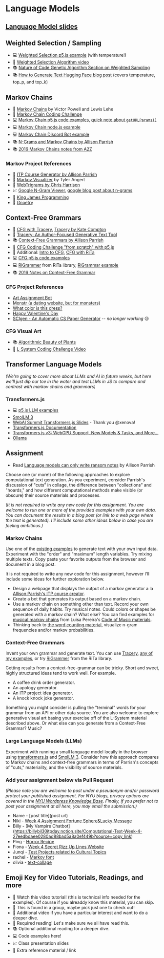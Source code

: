 # Language Models

## [Language Model slides](https://docs.google.com/presentation/d/1M8zwy7yKA7G6EzSYS8qnYRNuQ8KJkoo-M5YG6OM4vKk/edit?usp=sharing)

## Weighted Selection / Sampling

- 💻 [Weighted Selection p5.js example](https://editor.p5js.org/a2zitp/sketches/_NgAEnEjZ) (with temperature!)
- 🚂 [Weighted Selection Algorithm video](https://youtu.be/ETphJASzYes)
- 📚 [Nature of Code Genetic Algorithm Section on Weighted Sampling](https://natureofcode.com/genetic-algorithms/#step-2-selection-1)
- 📚 [How to Generate Text Hugging Face blog post](https://huggingface.co/blog/how-to-generate) (covers temperature, top_p, and top_k)

## Markov Chains

- 📕 [Markov Chains](http://setosa.io/blog/2014/07/26/markov-chains/) by Victor Powell and Lewis Lehe
- 🚨 [Markov Chain Coding Challenge](https://thecodingtrain.com/challenges/42-markov-chain-name-generator)
- 💻 [Markov Chain p5.js code examples](https://editor.p5js.org/a2zitp/collections/WEXEPRHuE), [quick note about `getURLParams()`](https://github.com/Programming-from-A-to-Z/A2Z-F23/wiki/Using-URL-Query-String)
- 💻 [Markov Chain node.js example](https://github.com/Programming-from-A-to-Z/Markov-Node)
- 💻 [Markov Chain Discord Bot example](https://github.com/Programming-from-A-to-Z/Markov-Discord-Bot)
- 📚 [N-Grams and Markov Chains by Allison Parrish](http://www.decontextualize.com/teaching/rwet/n-grams-and-markov-chains/)
- 📚 [2016 Markov Chains notes from A2Z](https://shiffman-archive.netlify.app/a2z/markov/)

### Markov Project References

- 🎨 [ITP Course Generator by Allison Parrish](http://static.decontextualize.com/toys/next_semester)
- 🎨 [Markov Visualizer](https://x.com/tylerangert/status/1385677572185407489) by Tyler Angert
- 🎨 [WebTrigrams by Chris Harrison](http://www.chrisharrison.net/index.php/Visualizations/WebTrigrams)
- 📈 [Google N-Gram Viewer](https://books.google.com/ngrams), [google blog post about n-grams](http://googleresearch.blogspot.com/2006/08/all-our-n-gram-are-belong-to-you.html)
- 🎨 [King James Programming](http://kingjamesprogramming.tumblr.com/)
- 🎨 [Gnoetry](http://www.beardofbees.com/gnoetry.html)

## Context-Free Grammars

- 🚨 [CFG with Tracery](https://youtu.be/C3EwsSNJeOE?list=PLRqwX-V7Uu6YrbSJBg32eTzUU50E2B8Ch), [Tracery by Kate Compton](http://tracery.io/)
- 📕 [Tracery: An Author-Focused Generative Text Tool](https://www.researchgate.net/profile/Quinn_Kybartas/publication/300137911_Tracery_An_Author-Focused_Generative_Text_Tool/links/5ed3c8c14585152945220c14/Tracery-An-Author-Focused-Generative-Text-Tool.pdf)
- 📚 [Context-Free Grammars by Allison Parrish](http://www.decontextualize.com/teaching/rwet/recursion-and-context-free-grammars/)
- 🍿 [CFG Coding Challenge "from scratch" with p5.js](https://thecodingtrain.com/challenges/43-context-free-grammar)
- 🍿 Additional: [Intro to CFG](https://youtu.be/Rhqk9HYiB7Q), [CFG with RiTa](https://youtu.be/VaAoIaZ3YKs)
- 💻 [CFG p5.js code examples](https://editor.p5js.org/a2zitp/collections/5IFiJuQZa)
- 💻 [RiGrammer](https://rednoise.org/rita/reference/RiTa/grammar/index.html) from RiTa library, [RiGrammar example](https://editor.p5js.org/rita-examples/sketches/7vWYB1HEn)
- 📚 [2016 Notes on Context-Free Grammar](https://shiffman-archive.netlify.app/a2z/cfg/)

### CFG Project References

- [Art Assignment Bot](https://twitter.com/artassignbot?lang=en)
- [Monstr (a dating website, but for monsters)](http://www.plusultra.ninja/monstr.html)
- [What color is this dress?](http://www.galaxykate.com/dress/)
- [Happy Valentine's Day](http://www.galaxykate.com/apps//vday/vday.html?s=HEJ8)
- [SCIgen - An Automatic CS Paper Generator](https://pdos.csail.mit.edu/archive/scigen/) -- _no longer working_ 😢

### CFG Visual Art

- 📚 [Algorithmic Beauty of Plants](http://algorithmicbotany.org/papers/abop/abop.pdf)
- 🍿 [L-System Coding Challenge Video](https://thecodingtrain.com/challenges/16-l-system-fractal-trees)

## Transformer Language Models

_(We're going to cover more about LLMs and AI in future weeks, but here we'll just dip our toe in the water and test LLMs in JS to compare and contrast with markov chains and grammars)_

### Transformers.js

- 💻 [p5.js LLM examples](https://editor.p5js.org/a2zitp/collections/Y1oZ1As1s)
- [SmolLM 3](https://github.com/huggingface/smollm)
- [WebAI Summit Transformers.js Slides](https://docs.google.com/presentation/d/1FTKmN9ZWyrBjQyp6-osPyvLzKiXqjqCSZvb0-FIqme0/edit?usp=sharing) - Thank you @xenova!
- [Transformers.js Documentation](https://huggingface.co/docs/transformers.js/)
- [Transformers.js v3: WebGPU Support, New Models & Tasks, and More…](https://huggingface.co/blog/transformersjs-v3)
- [Ollama](https://ollama.com/)

## Assignment

- Read [Language models can only write ransom notes](https://posts.decontextualize.com/language-models-ransom-notes/) by Allison Parrish

Choose one (or more!) of the following approaches to explore computational text generation. As you experiment, consider Parrish's discussion of "cuts" in collage, the difference between "collections" and "hoards," and how different computational methods make visible (or obscure) their source materials and processes.

_(It is not required to write any new code for this assignment. You are welcome to run one or more of the provided examples with your own data. You can document the results in a blog post (or link to a web page where the text is generated). I'll include some other ideas below in case you are feeling ambitious.)_

### Markov Chains

Use one of the [existing examples](https://editor.p5js.org/a2zitp/collections/WEXEPRHuE) to generate text with your own input data. Experiment with the "order" and "maximum" length variables. Try mixing multiple texts. Copy paste your favorite outputs from the browser and document in a blog post.

It is not required to write any new code for this assignment, however I'll include some ideas for further exploration below.

- Design a webpage that displays the output of a markov generator a la [Allison Parrish's ITP course creator](http://static.decontextualize.com/toys/next_semester).
- Create a bot that generates its output based on a markov chain.
- Use a markov chain on something other than text. Record your own sequence of daily habits. Try musical notes. Could colors or shapes be generated with a markov chain? What else? You can find examples for [musical markov chains](https://luisaph.github.io/the-code-of-music-2018/#Markov) from Luisa Pereira's [Code of Music materials](https://luisaph.github.io/the-code-of-music-2018/).
- Thinking back to [the word counting material](https://github.com/shiffman/A2Z-F25/tree/main/02-word-counting), visualize n-gram frequencies and/or markov probabilities.

### Context-Free Grammars

Invent your own grammar and generate text. You can use [Tracery](http://tracery.io/), [any of my examples](https://editor.p5js.org/a2zitp/collections/5IFiJuQZa), or try [RiGrammer](https://rednoise.org/rita/reference/RiTa/grammar/index.html) from the RiTa library.

Getting results from a context-free-grammar can be tricky. Short and sweet, highly structured ideas tend to work well. For example.

- A coffee drink order generator.
- An apology generator.
- An ITP project idea generator.
- A knock knock joke generator.

Something you might consider is pulling the "terminal" words for your grammar from an API or other data source. You are also welcome to explore generative visual art basing your exercise off of the L-System material described above. Or what else can you generate from a Context-Free Grammar? Music?

### Large Language Models (LLMs)

Experiment with running a small language model locally in the browser using [transformers.js](https://huggingface.co/docs/transformers.js/) and [SmolLM 3](https://github.com/huggingface/smollm). Consider how this approach compares to Markov chains and context-free grammars in terms of Parrish's concepts of "cuts," materiality, and the visibility of source materials.

### Add your assignment below via Pull Request

_(Please note you are welcome to post under a pseudonym and/or password protect your published assignment. For NYU blogs, privacy options are covered in the [NYU Wordpress Knowledge Base](https://wp.nyu.edu/knowledge/). Finally, if you prefer not to post your assignment at all here, you may email the submission.)_

- Name - [post title](post url)
- Niki - [Week 4 Assignment Fortune Sphere&Lucky Message](https://reinvented-spoonbill-0fb.notion.site/A-to-Z-Week-4-Language-Model-Niki-27d0470c67d480439fc0d4e6cd7aac56)
- Billy - [My Vampire Chatbot] (https://billybil30itpday.notion.site/Computational-Text-Week-4-27eedbdaee0280ad88bad5a8a0ef449b?source=copy_link)
- Ping - [Horror Recipe](https://www.notion.so/pinglin36/Week4-Markov-277e2a20970580eb9101ecaf05530647?source=copy_link)
- Fiona - [Week 4 Secret Rizz Up Lines Website](https://www.notion.so/Fiona-s-Assignment-4-Language-Models-27c701873e0780b79baff7d55310ace0?source=copy_link) 
- Junqi - [Test Projects related to Cultural Topics](https://fuzzy-mask-71e.notion.site/COMPUTATIONAL-TEXT-A-Z-262480e9e232806f96c3f65ab685c294?source=copy_link)
- rachel - [Markov font](https://rachel-shin-itp.notion.site/week-5-267d9b4cf2a680bb98e1f4e7b3260aca?source=copy_link)
- olivia - [text-collage](https://www.notion.so/CompText-4-Markov-Chains-text-collage-27bd586d7a8d80f4a030e8972a599998?source=copy_link)

## Emoji Key for Video Tutorials, Readings, and more

- 🚨 Watch this video tutorial! (this is technical info needed for the examples). Of course if you alreaddy know this material, you can skip.
- 🔢 This is found in a group, maybe pick just one to check out!
- 🍿 Additional video if you have a particular interest and want to do a deeper dive.
- 📕 Required reading! Let's make sure we all have read this.
- 📚 Optional additional reading for a deeper dive.
- 💻 Code examples here!
- 📈 Class presentation slides
- 🔗 Extra reference material / link

